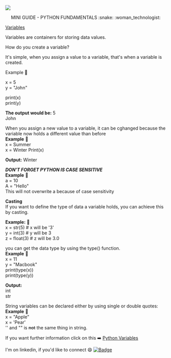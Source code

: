  ![](https://www.boardinfinity.com/blog/content/images/2022/11/Your-paragraph-text--60-.jpg)

<div align="center"> MINI GUIDE - PYTHON FUNDAMENTALS :snake: :woman_technologist:   </div align="center">   



<ins> Variables </ins>
<p> 
Variables are containers for storing data values.

How do you create a variable?

It's simple, when you assign a value to a variable, that's when a variable is created.

Example :memo:

x = 5   
y = "John"

print(x)  
print(y)

**The output would be:**
5   
John

When you assign a new value to a variable, it can be cghanged because the variable now holds a different value than before   
**Example** :memo:  
x = Summer   
x = Winter
Print(x) 

**Output:** Winter

***DON'T FORGET PYTHON IS CASE SENSITIVE***  
**Example** :memo:   
a = 10   
A = "Hello"  
This will not overwrite a because of case sensitivity


**Casting**   
If you want to define the type of data a variable holds, you can achieve this by casting.

**Example:** :memo:  
x = str(5) # x will be '3'   
y = int(3) # y will be 3   
z = float(3)  # z will be 3.0

you can get the data type by using the type() function.   
**Example** :memo:   
x = 11   
y = "Macbook"  
print(type(x))   
print(type(y))

**Output:**  
int   
str

String variables can be declared either by using single or double quotes:  
**Example** :memo:  
x = "Apple"  
x = 'Pear'   
'' and "" is ~~not~~ the same thing in string.
</p>

If you want further information click on this :arrow_right: [Python Variables](https://www.w3schools.com/python/python_variables.asp)

I'm on linkedin, if you'd like to connect :smile: [![Badge](https://img.shields.io/badge/Linked-in-blue)](https://www.linkedin.com/in/sahra-a-91142b173?utm_source=share&utm_campaign=share_via&utm_content=profile&utm_medium=ios_app)


